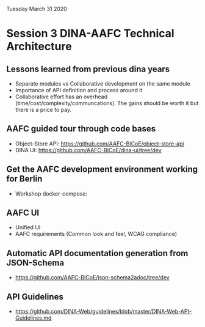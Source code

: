Tuesday March 31 2020

# Session 3 DINA-AAFC Technical Architecture

## Lessons learned from previous dina years

* Separate modules vs Collaborative development on the same module
* Importance of API definition and process around it
* Collaborative effort has an overhead (time/cost/complexity/communcations). The gains should be worth it but there is a price to pay.

## AAFC guided tour through code bases

* Object-Store API: https://github.com/AAFC-BICoE/object-store-api
* DINA UI: https://github.com/AAFC-BICoE/dina-ui/tree/dev

## Get the AAFC development environment working for Berlin

* Workshop docker-compose: 

## AAFC UI

* Unified UI
* AAFC requirements (Common look and feel, WCAG compliance)

## Automatic API documentation generation from JSON-Schema

* https://github.com/AAFC-BICoE/json-schema2adoc/tree/dev

## API Guidelines

* https://github.com/DINA-Web/guidelines/blob/master/DINA-Web-API-Guidelines.md


